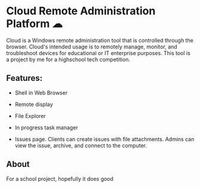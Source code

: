 # Cloud Remote Administration Platform ☁

Cloud is a Windows remote administration tool that is controlled through the browser. Cloud's intended usage is to remotely manage, monitor, and troubleshoot devices for educational or IT enterprise purposes. This tool is a project by me for a highschool tech competition.

## Features:

- Shell in Web Browser
- Remote display
- File Explorer
- In progress task manager

- Issues page. Clients can create issues with file attachments. Admins can view the issue, archive, and connect to the computer.

## About

For a school project, hopefully it does good
